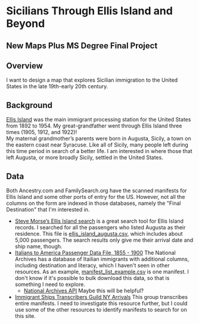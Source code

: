# Sicilians Through Ellis Island and Beyond
## New Maps Plus MS Degree Final Project
## Overview
I want to design a map that explores Sicilian immigration to the United States in the late 19th-early 20th century.   
## Background
[Ellis Island](https://www.nps.gov/elis/index.htm) was the main immigrant processing station for the United States from 1892 to 1954. My great-grandfather went through Ellis Island three times (1905, 1912, and 1922)!  
My maternal grandmother’s parents were born in Augusta, Sicily, a town on the eastern coast near Syracuse. Like all of Sicily, many people left during this time period in search of a better life. I am interested in where those that left Augusta, or more broadly Sicily, settled in the United States.  
## Data
Both Ancestry.com and FamilySearch.org have the scanned manifests for Ellis Island and some other ports of entry for the US. However, not all the columns on the form are indexed in those databases, namely the "Final Destination" that I'm interested in.  
+ [Steve Morse’s Ellis Island search](https://stevemorse.org/ellis2/ellisgold.html?first_kind=1&FNM=&kind=close&LNM=) is a great search tool for Ellis Island records. I searched for all the passengers who listed Augusta as their residence. This file is [ellis_island_augusta.csv](data/ellis_island_augusta.csv), which includes about 5,000 passengers. The search results only give me their arrival date and ship name, though.  
+ [Italians to America Passenger Data File, 1855 - 1900](https://aad.archives.gov/aad/series-description.jsp?s=4433&cat=GP44&bc=,sl&col=1002) The National Archives has a database of Itailian immigrants with additional columns, including destination and literacy, which I haven't seen in other resources. As an example, [manifest_list_example.csv](data/manifest_list_example.csv) is one manifest. I don't know if it's possible to bulk download this data, so that is something I need to explore.
  + [National Archives API](https://github.com/usnationalarchives/Catalog-API) Maybe this will be helpful?
+ [Immigrant Ships Transcribers Guild NY Arrivals](https://immigrantships.net/nycarrivals1_6.html) This group transcribes entire manifests.
I need to investigate this resource further, but I could use some of the other resources to identify manifests to search for on this site.
